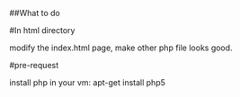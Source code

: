 ##What to do

#In html directory

modify the index.html page, make other php file looks good.

#pre-request

install php in your vm: apt-get install php5

